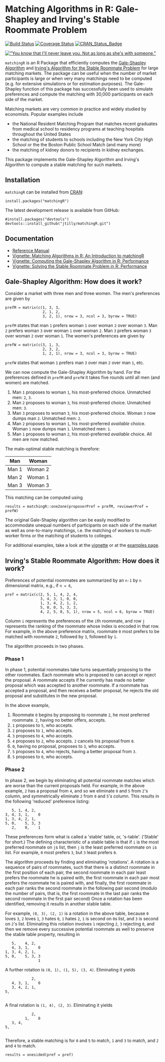 Matching Algorithms in R: Gale-Shapley and Irving's Stable Roommate Problem
===============
[![Build Status](https://travis-ci.org/jtilly/matchingR.png)](https://travis-ci.org/jtilly/matchingR) 
[![Coverage Status](https://coveralls.io/repos/jtilly/matchingR/badge.svg?branch=master)](https://coveralls.io/r/jtilly/matchingR?branch=master)
[![CRAN_Status_Badge](http://www.r-pkg.org/badges/version/matchingR)](http://cran.r-project.org/web/packages/matchingR)


[!["You know that I'll never leave you. Not as long as she's with someone."](http://imgs.xkcd.com/comics/all_the_girls.png)](http://xkcd.com/770/ "You know that I'll never leave you. Not as long as she's with someone.")


`matchingR` is an R Package that efficiently computes the [Gale-Shapley Algorithm](http://en.wikipedia.org/wiki/Stable_marriage_problem) and [Irving's Algorithm for the Stable Roommate Problem](https://en.wikipedia.org/wiki/Stable_roommates_problem) for large matching markets. The package can be useful when the number of market participants is large or when very many matchings need to be computed (e.g. for extensive simulations or for estimation purposes). The Gale-Shapley function of this package has successfully been used to simulate preferences and compute the matching with 30,000 participants on each side of the market.

Matching markets are very common in practice and widely studied by economists. Popular examples include
* the National Resident Matching Program that matches recent graduates from medical school to residency programs at teaching hospitals throughout the United States
* the matching of students to schools including the New York City High School or the the Boston Public School Match (and many more)
* the matching of kidney donors to recipients in kidney exchanges.

This package implements the Gale-Shapley Algorithm and Irving's Algorithm to compute a stable matching for such markets.

Installation
------------

`matchingR` can be installed from [CRAN](http://cran.r-project.org/web/packages/matchingR/):
```{r}
install.packages("matchingR")
```
The latest development release is available from GitHub:
```{r}
#install.packages("devtools")
devtools::install_github("jtilly/matchingR.git")
```

## Documentation
* [Reference Manual](http://jtilly.io/matchingR/matchingR-documentation.pdf "Computing Stable Matchings in R: Reference Manual for matchingR")
* [Vignette: Matching Algorithms in R: An Introduction to matchingR](http://jtilly.io/matchingR/matchingR-intro.html "Matching Algorithms in R: An Introduction to matchingR")
* [Vignette: Computing the Gale-Shapley Algorithm in R: Performance](http://jtilly.io/matchingR/matchingR-performance-galeshapley.html "Computing the Gale-Shapley Algorithm in R: Performance")
* [Vignette: Solving the Stable Roommate Problem in R: Performance](http://jtilly.io/matchingR/matchingR-performance-roommate.html "Solving the Stable Roommate Problem in R: Performance")

## Gale-Shapley Algorithm: How does it work?
Consider a market with three men and three women. The men's preferences are given by
```{r}
prefM = matrix(c(1, 3, 3,
                 2, 1, 2,
                 3, 2, 1), nrow = 3, ncol = 3, byrow = TRUE)
```
`prefM` states that man `1` prefers woman `1` over woman `2` over woman `3`. Man `2` prefers woman `3` over woman `1` over woman `2`. Man `3` prefers woman `3` over woman `2` over woman `1`. The women's preferences are given by
```{r}
prefW = matrix(c(3, 1, 3,
                 2, 3, 2,
                 1, 2, 1), nrow = 3, ncol = 3, byrow = TRUE)
```
`prefW` states that woman `1` prefers man `3` over man `2` over man `1`, etc. 

We can now compute the Gale-Shapley Algorithm by hand. For the preferences defined in `prefM` and `prefW` it takes five rounds until all men (and women) are matched. 

1. Man `1` proposes to woman `1`, his most-preferred choice. 
    Unmatched men: `2`, `3`.
2. Man `2` proposes to woman `3`, his most-preferred choice. 
    Unmatched men: `3`.
3. Man `3` proposes to woman `3`, his most-preferred choice. 
    Woman `3` now dumps man `2`. 
    Unmatched men: `2`.
4. Man `2` proposes to woman `1`, his most-preferred *available* choice.  
    Woman `1` now dumps man `1`. 
    Unmatched men: `1`.
5. Man `1` proposes to woman `2`, his most-preferred *available* choice. 
    All men are now matched.

The male-optimal stable matching is therefore:

|   Man  |  Woman   |
|--------|----------|
|  Man 1 |  Woman 2 |
|  Man 2 |  Woman 1 |
|  Man 3 |  Woman 3 |

This matching can be computed using
```{r}
results = matchingR::one2one(proposerPref = prefM, reviewerPref = prefW)
```
The original Gale-Shapley algorithm can be easily modified to accommodate unequal numbers of participants on each side of the market as well as one-to-many matchings, i.e. the matching of workers to multi-worker firms or the matching of students to colleges.

For additional examples, take a look at the [vignette](http://jtilly.io/matchingR/matchingR-intro.html) or at the [examples page](EXAMPLES.md).

## Irving's Stable Roommate Algorithm: How does it work?

Preferences of potential roommates are summarized by an `n-1` by `n` dimensional matrix, e.g., if `n = 6`, 
```{r}
pref = matrix(c(2, 5, 1, 4, 2, 4,
                3, 4, 3, 1, 0, 0,
                1, 3, 4, 2, 1, 2,
                5, 0, 0, 5, 3, 3,
                4, 2, 5, 0, 5, 1), nrow = 5, ncol = 6, byrow = TRUE)
```
Column `i` represents the preferences of the `i`th roommate, and row `j` represents the ranking of the roommate whose index is encoded in that row. For example, in the above preference matrix, roommate `0` most prefers to be matched with roommate `2`, followed by `3`, followed by `1`.

The algorithm proceeds in two phases.

### Phase 1

In phase 1, potential roommates take turns sequentially proposing to the other roommates. Each roommate who is proposed to can accept or reject the proposal. A roommate accepts if he currently has made no better proposal which was accepted to another roommate. If a roommate has accepted a proposal, and then receives a better proposal, he rejects the old proposal and substitutes in the new proposal. 

In the above example, 

1. Roommate `0` begins by proposing to roommate `2`, he most preferred roommate. `2`, having no better offers, accepts.
2. `1` proposes to `5`, who accepts.
3. `2` proposes to `1`, who accepts.
4. `3` proposes to `4`, who accepts.
5. `4` proposes to `2`, who accepts. `2` cancels his proposal from `0`.
6. `0`, having no proposal, proposes to `3`, who accepts.
7. `5` proposes to `4`, who rejects, having a better proposal from `3`.
8. `5` proposes to `0`, who accepts.

### Phase 2

In phase 2, we begin by eliminating all potential roommate matches which are worse than the current proposals held. For example, in the above example, `2` has a proposal from `4`, and so we eliminate `0` and `5` from `2`'s column, and symmetrically eliminate `2` from `0` and `5`'s column. This results in the following 'reduced' preference listing:
```
   5, 1, 4, 2,  
3, 4, 3, 1,    0
1, 3, 4, 2, 1,  
5, 0,    5, 3, 3
   2,    0,    1
```
These preferences form what is called a 'stable' table, or, 's-table'. ('Stable' for short.) The defining characteristic of a stable table is that if `i` is the most preferred roommate on `j`s list, then `j` is the least preferred roommate on `i`s list. For example, `0` most prefers `3`, but `3` least prefers `0`. 

The algorithm proceeds by finding and eliminating 'rotations'. A rotation is a sequence of pairs of roommates, such that there is a distinct roommate in the first position of each pair, the second roommate in each pair least prefers the roommate he is paired with, the first roommate in each pair most prefers the roommate he is paired with, and finally, the first roommate in each pair ranks the second roommate in the following pair second (modulo the number of pairs, that is, the first roommate in the last pair ranks the second roommate in the first pair second) Once a rotation has been identified, removing it results in another stable table.

For example, `(0, 3), (2, 1)` is a rotation in the above table, because `0` loves `3`, `2` loves `1`, `3` hates `0`, `1` hates `2`, `1` is second on `0`s list, and `3` is second on `2`'s list. Eliminating this rotation involves `1` rejecting `2`, `3` rejecting `0`, and then we remove every successive potential roommate as well to preserve the stable table property, resulting in
```
   5,    4, 2,  
   4, 3, 1,    0
1, 3, 4, 2, 1,  
5, 0,    5, 3, 3
               1
```
A further rotation is `(0, 1), (1, 5), (3, 4)`. Eliminating it yields
```
            2,  
   4, 3, 1,    0
   3, 4, 2, 1,  
5,              
                
```
A final rotation is `(1, 4), (2, 3)`. Eliminating it yields
```
            2,  
         1,    0
   3, 4,        
5,              
                
```
Therefore, a stable matching is for `0` and `5` to match, `1` and `3` to match, and `2` and `4` to match. 
```{r}
results = onesided(pref = pref)
```
